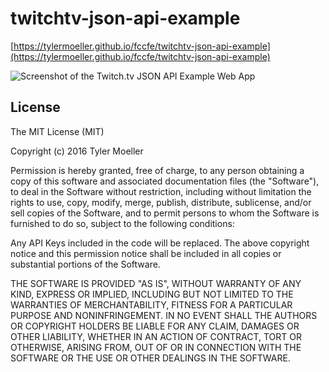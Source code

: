 # twitchtv-json-api-example  

[https://tylermoeller.github.io/fccfe/twitchtv-json-api-example](https://tylermoeller.github.io/fccfe/twitchtv-json-api-example)

![Screenshot of the Twitch.tv JSON API Example Web App](https://tylermoeller.github.io/fccfe/twitchtv-json-api-example/img/screenshot.jpg)

## License  

The MIT License (MIT)

Copyright (c) 2016 Tyler Moeller

Permission is hereby granted, free of charge, to any person obtaining a copy
of this software and associated documentation files (the "Software"), to deal
in the Software without restriction, including without limitation the rights
to use, copy, modify, merge, publish, distribute, sublicense, and/or sell
copies of the Software, and to permit persons to whom the Software is
furnished to do so, subject to the following conditions:

Any API Keys included in the code will be replaced. The above copyright notice
and this permission notice shall be included in all copies or substantial
portions of the Software.

THE SOFTWARE IS PROVIDED "AS IS", WITHOUT WARRANTY OF ANY KIND, EXPRESS OR
IMPLIED, INCLUDING BUT NOT LIMITED TO THE WARRANTIES OF MERCHANTABILITY,
FITNESS FOR A PARTICULAR PURPOSE AND NONINFRINGEMENT. IN NO EVENT SHALL THE
AUTHORS OR COPYRIGHT HOLDERS BE LIABLE FOR ANY CLAIM, DAMAGES OR OTHER
LIABILITY, WHETHER IN AN ACTION OF CONTRACT, TORT OR OTHERWISE, ARISING FROM,
OUT OF OR IN CONNECTION WITH THE SOFTWARE OR THE USE OR OTHER DEALINGS IN THE
SOFTWARE.

